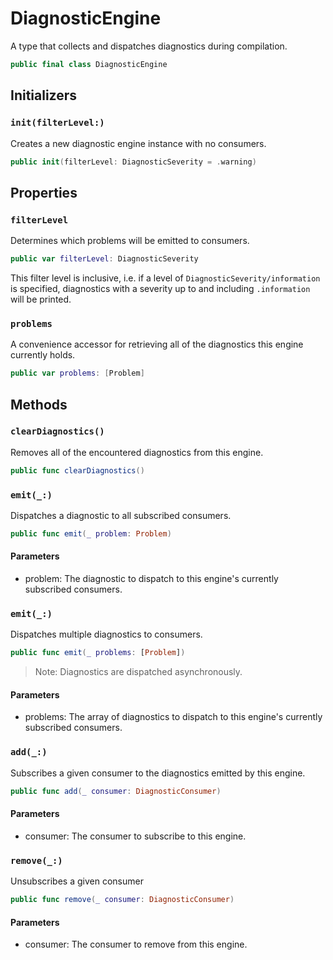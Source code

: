 # DiagnosticEngine

A type that collects and dispatches diagnostics during compilation.

``` swift
public final class DiagnosticEngine 
```

## Initializers

### `init(filterLevel:)`

Creates a new diagnostic engine instance with no consumers.

``` swift
public init(filterLevel: DiagnosticSeverity = .warning) 
```

## Properties

### `filterLevel`

Determines which problems will be emitted to consumers.

``` swift
public var filterLevel: DiagnosticSeverity 
```

This filter level is inclusive, i.e. if a level of `DiagnosticSeverity/information` is specified,
diagnostics with a severity up to and including `.information` will be printed.

### `problems`

A convenience accessor for retrieving all of the diagnostics this engine currently holds.

``` swift
public var problems: [Problem] 
```

## Methods

### `clearDiagnostics()`

Removes all of the encountered diagnostics from this engine.

``` swift
public func clearDiagnostics() 
```

### `emit(_:)`

Dispatches a diagnostic to all subscribed consumers.

``` swift
public func emit(_ problem: Problem) 
```

#### Parameters

  - problem: The diagnostic to dispatch to this engine's currently subscribed consumers.

### `emit(_:)`

Dispatches multiple diagnostics to consumers.

``` swift
public func emit(_ problems: [Problem]) 
```

> Note: Diagnostics are dispatched asynchronously.

#### Parameters

  - problems: The array of diagnostics to dispatch to this engine's currently subscribed consumers.

### `add(_:)`

Subscribes a given consumer to the diagnostics emitted by this engine.

``` swift
public func add(_ consumer: DiagnosticConsumer) 
```

#### Parameters

  - consumer: The consumer to subscribe to this engine.

### `remove(_:)`

Unsubscribes a given consumer

``` swift
public func remove(_ consumer: DiagnosticConsumer) 
```

#### Parameters

  - consumer: The consumer to remove from this engine.
